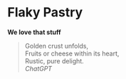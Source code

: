 Flaky Pastry
============

**We love that stuff**

> Golden crust unfolds,  
> Fruits or cheese within its heart,  
> Rustic, pure delight.   
> <cite>ChatGPT</cite>
